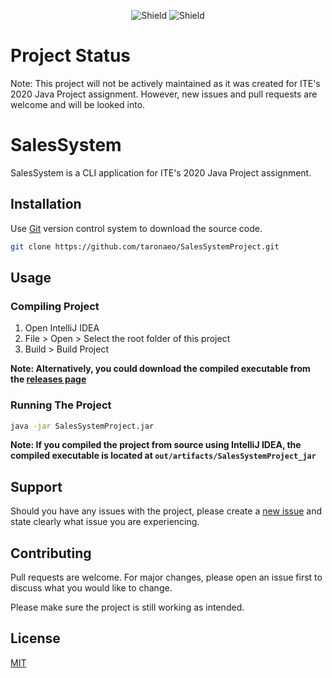 <div style="text-align: center;">

![Shield](https://img.shields.io/github/last-commit/taronaeo/SalesSystemProject?style=for-the-badge)
![Shield](https://img.shields.io/github/license/taronaeo/SalesSystemProject?style=for-the-badge)

</div>

# Project Status
Note: This project will not be actively maintained as it was created for ITE's 2020 Java Project assignment. However, new issues and pull requests are welcome and will be looked into.

# SalesSystem

SalesSystem is a CLI application for ITE's 2020 Java Project assignment.

## Installation

Use [Git](https://git-scm.com/) version control system to download the source code.

```bash
git clone https://github.com/taronaeo/SalesSystemProject.git
```

## Usage

### Compiling Project
1. Open IntelliJ IDEA
2. File > Open > Select the root folder of this project
3. Build > Build Project

**Note: Alternatively, you could download the compiled executable from the [releases page](https://github.com/taronaeo/SalesSystemProject/releases)**

### Running The Project
```bash
java -jar SalesSystemProject.jar
```

**Note: If you compiled the project from source using IntelliJ IDEA, the compiled executable is located at `out/artifacts/SalesSystemProject_jar`**

## Support
Should you have any issues with the project, please create a [new issue](https://github.com/taronaeo/SalesSystemProject/issues/new) and state clearly what issue you are experiencing.

## Contributing

Pull requests are welcome. For major changes, please open an issue first to discuss what you would like to change.

Please make sure the project is still working as intended.

## License
[MIT](https://choosealicense.com/licenses/mit/)